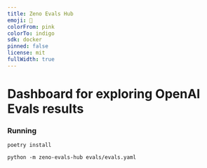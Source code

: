 ```yaml
---
title: Zeno Evals Hub
emoji: 🏃
colorFrom: pink
colorTo: indigo
sdk: docker
pinned: false
license: mit
fullWidth: true
---
```


# Dashboard for exploring OpenAI Evals results

### Running

`poetry install`

`python -m zeno-evals-hub evals/evals.yaml`
